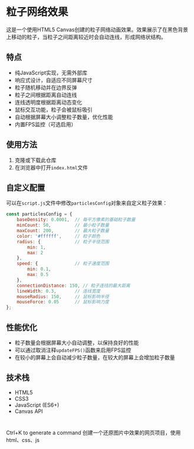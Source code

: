# 粒子网络效果

这是一个使用HTML5 Canvas创建的粒子网络动画效果。效果展示了在黑色背景上移动的粒子，当粒子之间距离较近时会自动连线，形成网络状结构。

## 特点

- 纯JavaScript实现，无需外部库
- 响应式设计，自适应不同屏幕尺寸
- 粒子随机移动并在边界反弹
- 粒子之间根据距离自动连线
- 连线透明度根据距离动态变化
- 鼠标交互功能，粒子会被鼠标吸引
- 自动根据屏幕大小调整粒子数量，优化性能
- 内置FPS监控（可选启用）

## 使用方法

1. 克隆或下载此仓库
2. 在浏览器中打开`index.html`文件

## 自定义配置

可以在`script.js`文件中修改`particlesConfig`对象来自定义粒子效果：

```javascript
const particlesConfig = {
    baseDensity: 0.0001,  // 每平方像素的基础粒子数量
    minCount: 50,         // 最小粒子数量
    maxCount: 200,        // 最大粒子数量
    color: '#ffffff',     // 粒子颜色
    radius: {             // 粒子半径范围
        min: 1,
        max: 2
    },
    speed: {              // 粒子速度范围
        min: 0.1,
        max: 0.5
    },
    connectionDistance: 150, // 粒子连线的最大距离
    lineWidth: 0.3,       // 连线宽度
    mouseRadius: 150,     // 鼠标影响半径
    mouseForce: 0.05      // 鼠标影响力度
};
```

## 性能优化

- 粒子数量会根据屏幕大小自动调整，以保持良好的性能
- 可以通过取消注释`updateFPS()`函数来启用FPS监控
- 在较小的屏幕上会自动减少粒子数量，在较大的屏幕上会增加粒子数量

## 技术栈

- HTML5
- CSS3
- JavaScript (ES6+)
- Canvas API 



# 
Ctrl+K to generate a command
创建一个还原图片中效果的网页项目，使用html、css、js